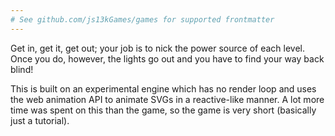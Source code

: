 ```yaml
---
# See github.com/js13kGames/games for supported frontmatter
---
```

Get in, get it, get out; your job is to nick the power source of each level.  Once you do, however, the lights go out and you have to find your way back blind!

This is built on an experimental engine which has no render loop and uses the web animation API to animate SVGs in a reactive-like manner.  A lot more time was spent on this than the game, so the game is very short (basically just a tutorial).